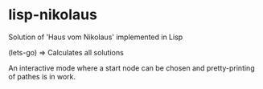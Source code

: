# lisp-nikolaus
Solution of 'Haus vom Nikolaus' implemented in Lisp

(lets-go) => Calculates all solutions

An interactive mode where a start node can be chosen and pretty-printing of pathes is in work.

